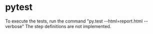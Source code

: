 # pytest
To execute the tests, run the command  "py.test --html=report.html --verbose"
The step definitions are not implemented.

